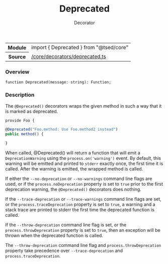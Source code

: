 
<header class="symbol-info-header"><h1 id="deprecated">Deprecated</h1><label class="symbol-info-type-label decorator">Decorator</label></header>
<!-- summary -->
<section class="symbol-info"><table class="is-full-width"><tbody><tr><th>Module</th><td><div class="lang-typescript"><span class="token keyword">import</span> { Deprecated }&nbsp;<span class="token keyword">from</span>&nbsp;<span class="token string">"@tsed/core"</span></div></td></tr><tr><th>Source</th><td><a href="https://github.com/Romakita/ts-express-decorators/blob/v4.17.7/src//core/decorators/deprecated.ts#L0-L0">/core/decorators/deprecated.ts</a></td></tr></tbody></table></section>
<!-- overview -->


### Overview


<pre><code class="typescript-lang ">function <span class="token function">Deprecated</span><span class="token punctuation">(</span>message<span class="token punctuation">:</span> <span class="token keyword">string</span><span class="token punctuation">)</span><span class="token punctuation">:</span> Function<span class="token punctuation">;</span></code></pre>


<!-- Parameters -->

<!-- Description -->


### Description

The `@Deprecated()` decorators wraps the given method in such a way that it is marked as deprecated.

```typescript
provide Foo {

@Deprecated("Foo.method: Use Foo.method2 instead")
public method() {

}
```

When called, @Deprecated() will return a function that will emit a `DeprecationWarning` using the `process.on('warning')` event.
By default, this warning will be emitted and printed to `stderr` exactly once, the first time it is called. After the warning is emitted, the wrapped method is called.

If either the `--no-deprecation` or `--no-warnings` command line flags are used, or if the `process.noDeprecation`
property is set to `true` prior to the first deprecation warning, the `@Deprecated()` decorators does nothing.

If the `--trace-deprecation` or `--trace-warnings` command line flags are set, or the `process.traceDeprecation`
property is set to `true`, a warning and a stack trace are printed to stderr the first time the deprecated function is called.

If the `--throw-deprecation` command line flag is set, or the `process.throwDeprecation` property is set to `true`,
then an exception will be thrown when the deprecated function is called.

The `--throw-deprecation` command line flag and `process.throwDeprecation` property take precedence over `--trace-deprecation`
and `process.traceDeprecation`.

<!-- Members -->

